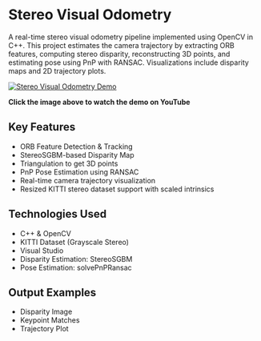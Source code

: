 # Stereo Visual Odometry

A real-time stereo visual odometry pipeline implemented using OpenCV in C++. This project estimates the camera trajectory by extracting ORB features, computing stereo disparity, reconstructing 3D points, and estimating pose using PnP with RANSAC. Visualizations include disparity maps and 2D trajectory plots.

[![Stereo Visual Odometry Demo](https://img.youtube.com/vi/nB3G3LbG-D0/hqdefault.jpg)](https://www.youtube.com/watch?v=nB3G3LbG-D0)

**Click the image above to watch the demo on YouTube**

## Key Features

- ORB Feature Detection & Tracking
- StereoSGBM-based Disparity Map
- Triangulation to get 3D points
- PnP Pose Estimation using RANSAC
- Real-time camera trajectory visualization
- Resized KITTI stereo dataset support with scaled intrinsics

## Technologies Used

- C++ & OpenCV
- KITTI Dataset (Grayscale Stereo)
- Visual Studio
- Disparity Estimation: StereoSGBM
- Pose Estimation: solvePnPRansac

## Output Examples

- Disparity Image  
- Keypoint Matches  
- Trajectory Plot  
